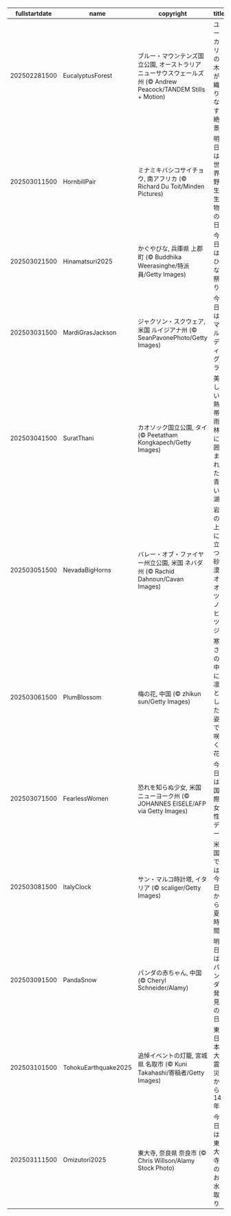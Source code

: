 |fullstartdate|name|copyright|title|image|
|--|--|--|--|--|
202502281500|EucalyptusForest|ブルー・マウンテンズ国立公園, オーストラリア ニューサウスウェールズ州 (© Andrew Peacock/TANDEM Stills + Motion)|ユーカリの木が織りなす絶景|![](/ja-JP/2025/03/202502281500EucalyptusForest.jpg)|
202503011500|HornbillPair|ミナミキバシコサイチョウ, 南アフリカ (© Richard Du Toit/Minden Pictures)|明日は世界野生生物の日|![](/ja-JP/2025/03/202503011500HornbillPair.jpg)|
202503021500|Hinamatsuri2025|かぐやびな, 兵庫県 上郡町 (© Buddhika Weerasinghe/特派員/Getty Images)|今日はひな祭り|![](/ja-JP/2025/03/202503021500Hinamatsuri2025.jpg)|
202503031500|MardiGrasJackson|ジャクソン・スクウェア, 米国 ルイジアナ州 (© SeanPavonePhoto/Getty Images)|今日はマルディグラ|![](/ja-JP/2025/03/202503031500MardiGrasJackson.jpg)|
202503041500|SuratThani|カオソック国立公園, タイ (© Peetatham Kongkapech/Getty Images)|美しい熱帯雨林に囲まれた青い湖|![](/ja-JP/2025/03/202503041500SuratThani.jpg)|
202503051500|NevadaBigHorns|バレー・オブ・ファイヤー州立公園, 米国 ネバダ州 (© Rachid Dahnoun/Cavan Images)|岩の上に立つ砂漠オオツノヒツジ|![](/ja-JP/2025/03/202503051500NevadaBigHorns.jpg)|
202503061500|PlumBlossom|梅の花, 中国 (© zhikun sun/Getty Images)|寒さの中に凛とした姿で咲く花|![](/ja-JP/2025/03/202503061500PlumBlossom.jpg)|
202503071500|FearlessWomen|恐れを知らぬ少女, 米国 ニューヨーク州 (© JOHANNES EISELE/AFP via Getty Images)|今日は国際女性デー|![](/ja-JP/2025/03/202503071500FearlessWomen.jpg)|
202503081500|ItalyClock|サン・マルコ時計塔, イタリア (© scaliger/Getty Images)|米国では今日から夏時間|![](/ja-JP/2025/03/202503081500ItalyClock.jpg)|
202503091500|PandaSnow|パンダの赤ちゃん, 中国 (© Cheryl Schneider/Alamy)|明日はパンダ発見の日|![](/ja-JP/2025/03/202503091500PandaSnow.jpg)|
202503101500|TohokuEarthquake2025|追悼イベントの灯籠, 宮城県 名取市 (© Kuni Takahashi/寄稿者/Getty Images)|東日本大震災から 14 年|![](/ja-JP/2025/03/202503101500TohokuEarthquake2025.jpg)|
202503111500|Omizutori2025|東大寺, 奈良県 奈良市 (© Chris Willson/Alamy Stock Photo)|今日は東大寺のお水取り|![](/ja-JP/2025/03/202503111500Omizutori2025.jpg)|
